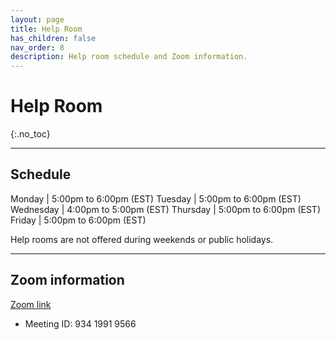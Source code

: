 ```yaml
---
layout: page
title: Help Room
has_children: false
nav_order: 8
description: Help room schedule and Zoom information.
---
```


# Help Room
{:.no_toc}

<!-- Weekly help room schedule and Zoom information. -->

---

## Schedule

Monday | 5:00pm to 6:00pm (EST)
Tuesday | 5:00pm to 6:00pm (EST)
Wednesday | 4:00pm to 5:00pm (EST)
Thursday | 5:00pm to 6:00pm (EST)
Friday | 5:00pm to 6:00pm (EST)

Help rooms are not offered during weekends or public holidays.

---

## Zoom information

[Zoom link](https://msu.zoom.us/s/93419919566)

* Meeting ID: 934 1991 9566
<!-- * Passcode: 123456 -->